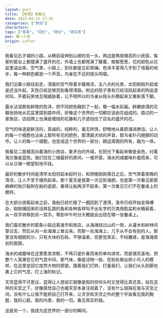 ```yaml
---
layout: post
title: 【练笔】我看见
date: 2023-04-23 17:39
categories: ["原创"]
characters: 
tags: ["练笔", "回忆", "随记", "真实感"]
pov: 第一人称
origin: Lofter
---
```


我看见石子铺的小路，从眼前延伸到山坡的另一头。两边是两层楼高的小民宿，每家的窗台上都摆满了盛开的花，外墙上也都爬满了藤蔓，郁郁葱葱，花的颜色从花盆里溢出来，空气里，小路上，到处都是五彩斑斓。色泽丰富得几乎到了喧嚣的地步，每一种颜色都是一个声音。鸟雀在不远的枝头鸣唱。

我们沿着小路往前走，清晨的空气带着半暖微凉，五六点的光景，太阳刚刚升起或是还没升起，天色已经足够亮到看得清路。附近的院子里有已经活跃起来的狗追逐吠叫，开着玩笑地互相威胁着，让不明所以的鸟雀从枝头扑腾起来又重新落下脚。

露水沾湿那些鲜艳的色泽，把不同颜色融到了一起，像一幅水彩画。鲜嫩欲滴的花瓣张扬地从花盆里探到路中间，好像这个世界的一切都应该由花组成的。路过的一家旅店，店招牌上也满是缠绕的花藤和几乎遮挡住了店名的盛开的花。

空气的味道是鲜活的，真诚的，纯粹的，毫无矫饰，舒畅地从鼻腔涌进肺泡，让人的每一个细胞也沾染上那所有花的颜色，那清晨犬吠的声音，那鸟雀扑闪翅膀的动作。让人的每一个细胞，也变成这个世界的一部分，跟这周围的所有，融为一体。

我看见二层楼高向着海的小旅店，象牙白的外墙，在阳光下看起来像是金色，衬着海又像是蓝色。我们住在二楼最好的房间，一推开窗，海水的咸腥味扑面而来，可以从沙滩一眼望到地平线。

最好的散步时间是清早太阳将起未起时分，和傍晚刚刚落日之后，空气带着夜晚的清凉，让人不至于燥热起来。那个夏天是我第一次见到海胆，也是第一次看见密密麻麻的贻贝黏附在船的底部，重得让船再浮不起来，第一次看见它们不在餐桌上的模样。

在大部分游客起来之前，渔船已经忙碌了一圈回到了港湾，渔市已经开始变得嘈杂，刚刚捕回来的活奔乱跳的鱼和各种各样叫不出名字的贝类用脸盆和水桶装着，从一双手转移到另一双手。等到中午时分大概就会出现在哪一张餐桌上。

我们喜欢散步的那条小路远离渔市和旅店，从海滩绕过山的一侧，从灌木和树林间穿过去，然后从另一处海滩上冒出来。而那一处海滩上，几乎从不会有别的人。那里没有细腻的沙，只有大块的石砾，不够温柔，但更觉真实，不经雕琢，是海滩原初的面貌。

海水的咸腥味在这里愈发浓郁，不再只是扑鼻而来的单向进攻，而是铺天盖地，把整个人笼罩在它的气息中间。那气味，像是活物一般，在别处做出娇小可人的模样，在这里变回它庞然大物的原貌，围着我们打转，打量我们，让我们从头到脚也裹上它的气息，打上海的标记。

天空蓝得不可思议，蓝得让人想说它就像是假的但仰头时又觉得比真还真，站在这样的天空之下，好像感觉自己也被天空本身注视着了，没有什么阻隔在我与天空之间，没有什么让我不能把自己打开来，让天空和天空之外的整个宇宙看见我的胸膛，我的心脏，我的内里，我的一切。看见真实的我。

这是另一个，我成为这世界的一部分的瞬间。

